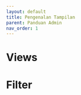 ```yaml
---
layout: default
title: Pengenalan Tampilan
parent: Panduan Admin
nav_order: 1
---
```


# Views

# Filter

